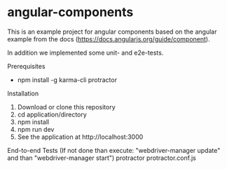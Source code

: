 # angular-components

This is an example project for angular components based on the angular example from the docs (https://docs.angularjs.org/guide/component).

In addition we implemented some unit- and e2e-tests.

Prerequisites
 - npm install -g karma-cli protractor


Installation
  1) Download or clone this repository
  2) cd application/directory
  3) npm install
  4) npm run dev
  5) See the application at http://localhost:3000

End-to-end Tests
  (If not done than execute: "webdriver-manager update" and than "webdriver-manager start")
  protractor protractor.conf.js

